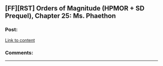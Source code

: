 ## [FF][RST] Orders of Magnitude (HPMOR + SD Prequel), Chapter 25: Ms. Phaethon

### Post:

[Link to content](http://www.2pih.com/orders-of-magnitude/orders-of-magnitude-chapter-25-ms-phaethon/)

### Comments:

---

